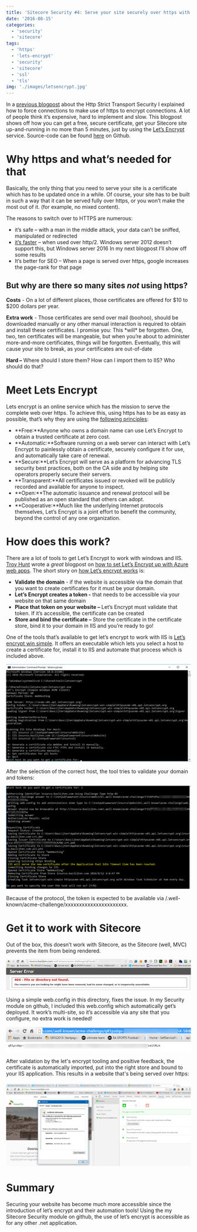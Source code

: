 ```yaml
---
title: 'Sitecore Security #4: Serve your site securely over https with Let’s Encrypt'
date: '2016-08-15'
categories:
  - 'security'
  - 'sitecore'
tags:
  - 'https'
  - 'lets-encrypt'
  - 'security'
  - 'sitecore'
  - 'ssl'
  - 'tls'
img: './images/letsencrypt.jpg'
---
```


In a [previous blogpost](http://blog.baslijten.com/sitecore-security-2-secure-connections-and-how-to-force-the-browser-to-use-the-secure-connection/) about the Http Strict Transport Security I explained how to force connections to make use of https to encrypt connections. A lot of people think it’s expensive, hard to implement and slow. This blogpost shows off how you can get a free, secure certificate, get your Sitecore site up-and-running in no more than 5 minutes, just by using the [Let’s Encrypt](https://letsencrypt.org/) service. Source-code can be found [here](https://github.com/BasLijten/SitecoreSecurity) on Github.

# Why https and what’s needed for that

Basically, the only thing that you need to serve your site is a certificate which has to be updated once in a while. Of course, your site has to be built in such a way that it can be served fully over https, or you won’t make the most out of it. (for example, no mixed content).

The reasons to switch over to HTTPS are numerous:

- it’s safe – with a man in the middle attack, your data can’t be sniffed, manipulated or redirected
- [it’s faster](https://www.cloudflare.com/http2/) – when used over http/2. Windows server 2012 doesn’t support this, but Windows server 2016 In my next blogpost I’ll show off some results
- It’s better for SEO – When a page is served over https, google increases the page-rank for that page

## But why are there so many sites _not_ using https?

**Costs** - On a lot of different places, those certificates are offered for $10 to $200 dollars per year.

**Extra work** - Those certificates are send over mail (boohoo), should be downloaded manually or any other manual interaction is required to obtain and install these certificates. I promise you: This \*will\* be forgotten. One, two, ten certificates will be mangeable, but when you’re about to administer more-and-more certificates, things will be forgotten. Eventually, this will cause your site to break, as your certificates are out-of-date

**Hard –** Where should I store them? How can I import them to IIS? Who should do that?

# Meet Lets Encrypt

Lets encrypt is an online service which has the mission to serve the complete web over https. To achieve this, using https has to be as easy as possible, that’s why they are using the [following principles](https://letsencrypt.org/about/):

- **Free:**Anyone who owns a domain name can use Let’s Encrypt to obtain a trusted certificate at zero cost.
- **Automatic:**Software running on a web server can interact with Let’s Encrypt to painlessly obtain a certificate, securely configure it for use, and automatically take care of renewal.
- **Secure:**Let’s Encrypt will serve as a platform for advancing TLS security best practices, both on the CA side and by helping site operators properly secure their servers.
- **Transparent:**All certificates issued or revoked will be publicly recorded and available for anyone to inspect.
- **Open:**The automatic issuance and renewal protocol will be published as an open standard that others can adopt.
- **Cooperative:**Much like the underlying Internet protocols themselves, Let’s Encrypt is a joint effort to benefit the community, beyond the control of any one organization.

# How does this work?

There are a lot of tools to get Let’s Encrypt to work with windows and IIS. [Troy Hunt](http://www.troyhunt.com/) wrote a _great_ blogpost on [how to set Let’s Encrypt up with Azure web apps](https://www.troyhunt.com/everything-you-need-to-know-about-loading-a-free-lets-encrypt-certificate-into-an-azure-website/). The short story on [how Let’s encrypt works](https://letsencrypt.org/how-it-works/) is:

- **Validate the domain** - if the website is accessible via the domain that you want to create certificates for it must be your domain.
- **Let’s Encrypt creates a token -** that needs to be accessible via your website on that same domain
- **Place that token on your website –** Let’s Encrypt must validate that token. If it’s accessible, the certificate can be created
- **Store and bind the certificate –** Store the certificate in the certificate store, bind it to your domain in IIS and you’re ready to go!

One of the tools that’s available to get let’s encrypt to work with IIS is [Let’s encrypt win simple](https://github.com/Lone-Coder/letsencrypt-win-simple). It offers an executable which lets you select a host to create a certificate for, install it to IIS and automate that process which is included above.

![](images/img_57b0ba5dd0fa4.png)

After the selection of the correct host, the tool tries to validate your domain and tokens:

![](images/img_57b0ba6e6ae9f.png)

Because of the protocol, the token is expected to be available via <yourdomain>/.well-known/acme-challenge/xxxxxxxxxxxxxxxxxxxxxx.

# Get it to work with Sitecore

Out of the box, this doesn’t work with Sitecore, as the Sitecore (well, MVC) prevents the item from being rendered.

![](images/img_57b0ba89657ec.png)

Using a simple web.config in this directory, fixes the issue. In my Security module on github, I included this web.config which automatically get’s deployed. It work’s multi-site, so it’s accessible via any site that you configure, no extra work is needed!

![](images/img_57b0ba9284a22.png)

After validation by the let's encrypt tooling and positive feedback, the certificate is automatically imported, put into the right store and bound to your IIS application. This results in a website that's being served over https:

![](images/img_57b0bb30d5572.png)

# Summary

Securing your website has become much more accessible since the introduction of let’s encrypt and their automation tools! Using the my Sitecore Security module on github, the use of let’s encrypt is accessible as for any other .net application.
